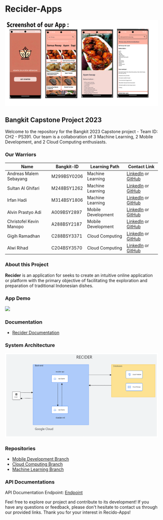 # Recider-Apps
![](https://github.com/alwirihad/recider-apps/blob/main/Recider-Screenshot.png)
## Bangkit Capstone Project 2023

Welcome to the repository for the Bangkit 2023 Capstone project - Team ID: CH2 - PS391. 
Our team is a collaboration of 3 Machine Learning, 2 Mobile Development, and 2 Cloud Computing enthusiasts.

### Our Warriors
| Name | Bangkit-ID | Learning Path | Contact Link |
| --- | --- | --- | --- |
| Andreas Malem Sebayang | M299BSY0206 | Machine Learning | [LinkedIn](LinkedIn-Link) or [GitHub](GitHub-Link) |
| Sultan Al Ghifari | M248BSY1262 | Machine Learning | [LinkedIn](LinkedIn-Link) or [GitHub](GitHub-Link) |
| Irfan Hadi | M314BSY1806 | Machine Learning | [LinkedIn](https://www.linkedin.com/in/irfanhadi31) or [GitHub](https://github.com/FANFAN3126) |
| Alvin Prastyo Adi | A009BSY2897 | Mobile Development | [LinkedIn](LinkedIn-Link) or [GitHub](GitHub-Link) |
| Christofel Kevin Manopo | A288BSY2187 | Mobile Development | [LinkedIn](https://www.linkedin.com/in/christofel-kevin-982401251/) or [GitHub](https://github.com/christofelkev) |
| Gigih Ramadhan | C288BSY3371 | Cloud Computing | [LinkedIn](https://www.linkedin.com/in/gigih-ramadhan-586433291/) or [GitHub](GitHub-Link) |
| Alwi Rihad | C204BSY3570 | Cloud Computing | [LinkedIn](https://www.linkedin.com/in/alwi-rihad) or [GitHub](https://github.com/alwirihad) |
### About this Project
**Recider** is an application for seeks to create an intuitive online application or platform with the primary objective of facilitating the exploration and preparation of traditional Indonesian dishes.

### App Demo
![](https://github.com/alwirihad/recider-apps/blob/main/reciderappdemo.gif)

### Documentation
- [Recider Documentation](https://github.com/xsindrom1/recider-beckend/tree/master)

### System Architecture
![System Architecture](https://github.com/xsindrom1/Submission-Backend-Bookself/blob/master/architecture%20ricider.png)

### Repositories
- [Mobile Development Branch](https://github.com/christofelkev/RECIDER)
- [Cloud Computing Branch](https://github.com/xsindrom1/recider-beckend/tree/master)
- [Machine Learning Branch](https://github.com/FANFAN3126/RECIDER)

### API Documentations
API Documentation Endpoint: [Endpoint](https://github.com/xsindrom1/recider-beckend/tree/master)

Feel free to explore our project and contribute to its development! If you have any questions or feedback, please don't hesitate to contact us through our provided links. Thank you for your interest in Recido-Apps!
